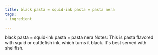 ```yaml
---
title: black pasta = squid-ink pasta = pasta nera
tags:
- ingredient

---
```

black pasta = squid-ink pasta = pasta nera Notes: This is pasta flavored with squid or cuttlefish ink, which turns it black. It's best served with shellfish.
